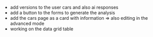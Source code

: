 - add versions to the user cars and also ai responses
- add a button to the forms to generate the analysis
- add the cars page as a card with information => also editing in the advanced mode
- working on the data grid table